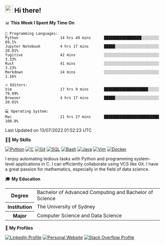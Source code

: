 ## <a href="#"><img src="https://media.giphy.com/media/hvRJCLFzcasrR4ia7z/giphy.gif" width="25px" height="25px"></a> Hi there!

<!--START_SECTION:waka-->
📊 **This Week I Spent My Time On** 

```text
💬 Programming Languages: 
Python                   14 hrs 49 mins      █████████████████░░░░░░░░   69.1% 
Jupyter Notebook         4 hrs 17 mins       █████░░░░░░░░░░░░░░░░░░░░   20.01% 
fugitive                 42 mins             ░░░░░░░░░░░░░░░░░░░░░░░░░   3.33% 
Rust                     41 mins             ░░░░░░░░░░░░░░░░░░░░░░░░░   3.23% 
Markdown                 14 mins             ░░░░░░░░░░░░░░░░░░░░░░░░░   1.16%

🔥 Editors: 
Vim                      17 hrs 9 mins       ████████████████████░░░░░   79.99% 
Browser                  4 hrs 17 mins       █████░░░░░░░░░░░░░░░░░░░░   20.01%

💻 Operating System: 
Mac                      21 hrs 27 mins      █████████████████████████   100.0%

```


 Last Updated on 13/07/2022 01:52:23 UTC
<!--END_SECTION:waka-->

💪🏻 **My Skills**

[![Python](https://img.shields.io/badge/-Python-yellow?style=flat-square&logo=Python)](#)
[![C     ](https://img.shields.io/badge/-C-blue?style=flat-square&logo=C)](#)
[![Git   ](https://img.shields.io/badge/-Git-grey?style=flat-square&logo=Git)](#)
[![SQL   ](https://img.shields.io/badge/-SQL-grey?style=flat-square&logo=SQLite)](#)
[![Bash  ](https://img.shields.io/badge/-Bash-grey?style=flat-square&logo=GNU-Bash)](#)
[![Java  ](https://img.shields.io/badge/-Java-grey?style=flat-square&logo=OpenJDK)](#)
[![Vim   ](https://img.shields.io/badge/-Vim-grey?style=flat-square&logo=Vim)](#)
[![Docker](https://img.shields.io/badge/-Docker-grey?style=flat-square&logo=Docker)](#)

I enjoy automating tedious tasks with Python and programming system-level applications in C. I can efficiently collaborate using VCS like Git. I have a great passion for mathematics, especially in the field of data science.

🎓 **My Education**

<table>
<tr>
    <th>Degree</th>
    <td>Bachelor of Advanced Computing and Bachelor of Science</td>
</tr>
<tr>
    <th>Institution</th>
    <td>The University of Sydney</td>
</tr>
<tr>
    <th>Major</th>
    <td>Computer Science and Data Science</td>
</tr>
</table>

🔗 **My Profiles**

[![LinkedIn Profile](https://img.shields.io/badge/-LinkedIn-blue?style=social&logo=LinkedIn)](https://www.linkedin.com/in/ziao-ji)
[![Personal Website](https://img.shields.io/badge/-Personal%20Website-blue?style=social&logo=Bootstrap)](https://www.jiziao.works)
[![Stack Overflow Profile](https://img.shields.io/badge/-Stack%20Overflow-blue?style=social&logo=StackOverflow)](https://stackoverflow.com/users/11658924/spearandshield)
